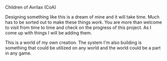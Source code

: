 Children of Avrilax (CoA)

Designing something like this is a dream of mine and it will take time.  Much has to be sorted out to make these things work.  You are more than welcome to visit from time to time and check on the progress of this project.  As I come up with things I will be adding them.

This is a world of my own creation.  The system I'm also building is something that could be utilized on any world and the world could be a part in any game.  
